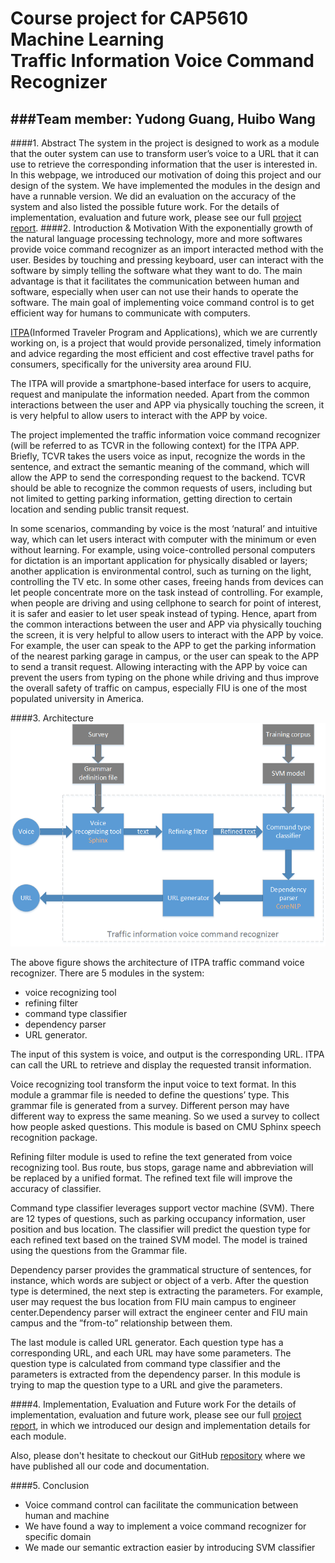 # Course project for CAP5610 Machine Learning<br/>Traffic Information Voice Command Recognizer

###Team member: Yudong Guang, Huibo Wang
---
####1. Abstract
The system in the project is designed to work as
a module that the outer system can use to transform user’s voice
to a URL that it can use to retrieve the corresponding information
that the user is interested in. In this webpage, we introduced our
motivation of doing this project and our design of the system. 
We have implemented the modules
in the design and have a runnable version. We did an evaluation
on the accuracy of the system and also listed the possible future
work. For the details of implementation, evaluation and future work,
please see our full [project report].
####2. Introduction & Motivation
With the exponentially growth of the natural language
processing technology, more and more softwares provide voice
command recognizer as an import interacted method with the
user. Besides by touching and pressing keyboard, user can
interact with the software by simply telling the software what
they want to do. The main advantage is that it facilitates the
communication between human and software, especially when
user can not use their hands to operate the software. The main
goal of implementing voice command control is to get efficient
way for humans to communicate with computers.

[ITPA]\(Informed Traveler Program and Applications),
which we are currently working on, is a project that would
provide personalized, timely information and advice regarding
the most efficient and cost effective travel paths for consumers,
specifically for the university area around FIU.

The ITPA will provide a smartphone-based interface for
users to acquire, request and manipulate the information
needed. Apart from the common interactions between the user
and APP via physically touching the screen, it is very helpful
to allow users to interact with the APP by voice.

The project implemented the traffic information voice command
recognizer (will be referred to as TCVR in the following
context) for the ITPA APP. Briefly, TCVR takes the users voice
as input, recognize the words in the sentence, and extract
the semantic meaning of the command, which will allow
the APP to send the corresponding request to the backend.
TCVR should be able to recognize the common requests of
users, including but not limited to getting parking information,
getting direction to certain location and sending public transit
request.

In some scenarios, commanding by voice is the most
‘natural’ and intuitive way, which can let users interact with
computer with the minimum or even without learning. For
example, using voice-controlled personal computers for dictation
is an important application for physically disabled or
layers; another application is environmental control, such as
turning on the light, controlling the TV etc. In some other
cases, freeing hands from devices can let people concentrate
more on the task instead of controlling. For example, when
people are driving and using cellphone to search for point of
interest, it is safer and easier to let user speak instead of typing.
Hence, apart from the common interactions between the user
and APP via physically touching the screen, it is very helpful
to allow users to interact with the APP by voice. For example,
the user can speak to the APP to get the parking information
of the nearest parking garage in campus, or the user can speak
to the APP to send a transit request. Allowing interacting with
the APP by voice can prevent the users from typing on the
phone while driving and thus improve the overall safety of
traffic on campus, especially FIU is one of the most populated
university in America.

####3. Architecture
![TCVR Architecture](https://raw.githubusercontent.com/hwang033/tcvr/master/doc/ml_architecture.png "TCVR Architecture")

The above figure shows the architecture of ITPA traffic command
voice recognizer. There are 5 modules in the system:
* voice recognizing tool
* refining filter
* command type classifier
* dependency parser
* URL generator.

The input of this system is voice, and output is the corresponding
URL. ITPA can call the URL to retrieve and display
the requested transit information.

Voice recognizing tool transform the input voice to text
format. In this module a grammar file is needed to define
the questions’ type. This grammar file is generated from a
survey. Different person may have different way to express
the same meaning. So we used a survey to collect how people
asked questions. This module is based on CMU Sphinx speech
recognition package.

Refining filter module is used to refine the text generated
from voice recognizing tool. Bus route, bus stops, garage name
and abbreviation will be replaced by a unified format. The
refined text file will improve the accuracy of classifier.

Command type classifier leverages support vector machine
(SVM). There are 12 types of questions, such as parking
occupancy information, user position and bus location. The
classifier will predict the question type for each refined text
based on the trained SVM model. The model is trained using
the questions from the Grammar file.

Dependency parser provides the grammatical structure of
sentences, for instance, which words are subject or object of
a verb. After the question type is determined, the next step
is extracting the parameters. For example, user may request
the bus location from FIU main campus to engineer center.Dependency parser will extract the engineer center and FIU
main campus and the ”from-to” relationship between them.

The last module is called URL generator. Each question type
has a corresponding URL, and each URL may have some parameters.
The question type is calculated from command type
classifier and the parameters is extracted from the dependency
parser. In this module is trying to map the question type to a
URL and give the parameters.

####4. Implementation, Evaluation and Future work
For the details of implementation, evaluation and future work, please see our full [project report], in which we introduced our design and implementation details for each module.

Also, please don't hesitate to checkout our GitHub [repository] where we have published all our code and documentation.

####5. Conclusion
* Voice command control can facilitate the communication between human and machine
* We have found a way to implement a voice command recognizer for specific domain
* We made our semantic extraction easier by introducing SVM classifier

[project report]:https://github.com/hwang033/tcvr/blob/master/doc/project_report.pdf
[ITPA]:http://government.fiu.edu/_assets/docs/UniversityCityProjectOverview.pdf
[repository]:https://github.com/hwang033/tcvr
